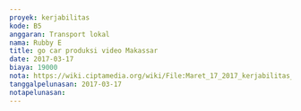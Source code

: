 ```yaml
---
proyek: kerjabilitas
kode: B5
anggaran: Transport lokal
nama: Rubby E
title: go car produksi video Makassar
date: 2017-03-17
biaya: 19000
nota: https://wiki.ciptamedia.org/wiki/File:Maret_17_2017_kerjabilitas_B5_gocar_persiapan_produksi_video_rubby.png
tanggalpelunasan: 2017-03-17
notapelunasan:
---
```

